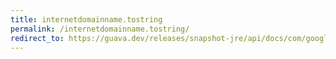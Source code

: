 ```yaml
---
title: internetdomainname.tostring
permalink: /internetdomainname.tostring/
redirect_to: https://guava.dev/releases/snapshot-jre/api/docs/com/google/common/net/InternetDomainName.html#toString--
---
```

